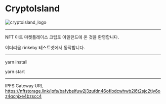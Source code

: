 # CryptoIsland

![cryptoisland_logo](https://user-images.githubusercontent.com/40536266/126930497-4f92d5f1-4d4e-44e0-97bd-3db3472da507.jpeg)

---

NFT 아트 마켓플레이스 크립토 아일랜드에 온 것을 환영합니다.

이더리움 rinkeby 테스트넷에서 동작합니다.

---

yarn install

yarn start

---

IPFS Gateway URL
https://nftstorage.link/ipfs/bafybeifuw2j3zufdn46ofibdcwhwb2i6t2sjc2tjv6oz4qcnjxe4bzscc4

